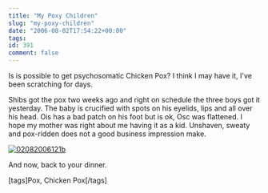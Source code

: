 ```yaml
---
title: "My Poxy Children"
slug: "my-poxy-children"
date: "2006-08-02T17:54:22+00:00"
tags:
id: 391
comment: false
---
```


Is is possible to get psychosomatic Chicken Pox? I think I may have it, I've been scratching for days. 

Shibs got the pox two weeks ago and right on schedule the three boys got it yesterday. The baby is crucified with spots on his eyelids, lips and all over his head. Ois has a bad patch on his foot but is ok, Osc was flattened. I hope my mother was right about me having it as a kid. Unshaven, sweaty and pox-ridden does not a good business impression make.

[![02082006121b](http://static.flickr.com/94/205015496_8b7461a5f5_m.jpg)](http://www.flickr.com/photos/bandon1/205015496/ "Photo Sharing")

And now, back to your dinner.

[tags]Pox, Chicken Pox[/tags]
